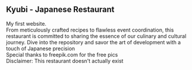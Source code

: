 <h2>Kyubi - Japanese Restaurant</h2>
My first website. <br>
From meticulously crafted recipes to flawless event coordination, this restaurant is committed to sharing the essence of our culinary and cultural journey. Dive into the repository and savor the art of development with a touch of Japanese precision
 <br>
Special thanks to freepik.com for the free pics
 <br>
Disclaimer: This restaurant doesn't actually exist
